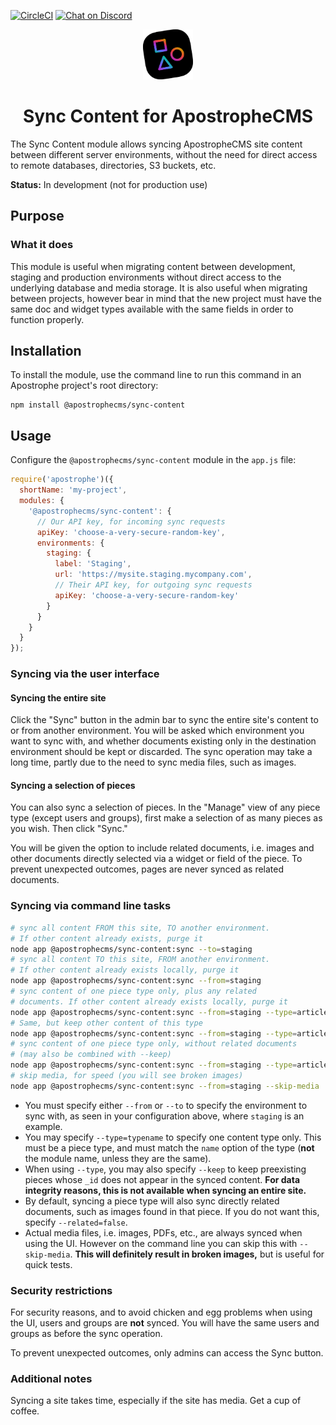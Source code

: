[![CircleCI](https://circleci.com/gh/apostrophecms/sync-content/tree/master.svg?style=svg)](https://circleci.com/gh/apostrophecms/sync-content/tree/master)
[![Chat on Discord](https://img.shields.io/discord/517772094482677790.svg)](https://chat.apostrophecms.org)

<p align="center">
  <a href="https://github.com/apostrophecms/apostrophe">
    <!-- TODO:  -->
    <img src="https://raw.githubusercontent.com/apostrophecms/apostrophe/main/logo.svg" alt="ApostropheCMS logo" width="80" height="80">
  </a>

  <h1 align="center">Sync Content for ApostropheCMS</h1>
</p>

The Sync Content module allows syncing ApostropheCMS site content between different server environments, without the need for direct access to remote databases, directories, S3 buckets, etc.

**Status:** In development (not for production use)

## Purpose

### What it does

This module is useful when migrating content between development, staging and production environments without direct access to the underlying database and media storage. It is also useful when migrating between projects, however bear in mind that the new project must have the same doc and widget types available with the same fields in order to function properly.

## Installation

To install the module, use the command line to run this command in an Apostrophe project's root directory:

```
npm install @apostrophecms/sync-content
```

## Usage

Configure the `@apostrophecms/sync-content` module in the `app.js` file:

```javascript
require('apostrophe')({
  shortName: 'my-project',
  modules: {
    '@apostrophecms/sync-content': {
      // Our API key, for incoming sync requests
      apiKey: 'choose-a-very-secure-random-key',
      environments: {
        staging: {
          label: 'Staging',
          url: 'https://mysite.staging.mycompany.com',
          // Their API key, for outgoing sync requests
          apiKey: 'choose-a-very-secure-random-key'  
        }
      }
    }
  }
});
```

### Syncing via the user interface

#### Syncing the entire site

Click the "Sync" button in the admin bar to sync the entire site's content to or from another environment. You will be asked which environment you want to sync with, and whether documents existing only in the destination environment should be kept or discarded. The sync operation may take a long time, partly due to the need to sync media files, such as images.

#### Syncing a selection of pieces

You can also sync a selection of pieces. In the "Manage" view of any piece type (except users and groups), first make a selection of as many pieces as you wish. Then click "Sync."

You will be given the option to include related documents, i.e. images and other documents directly selected via a widget or field of the piece. To prevent unexpected outcomes, pages are never synced as related documents.

### Syncing via command line tasks

```bash
# sync all content FROM this site, TO another environment.
# If other content already exists, purge it
node app @apostrophecms/sync-content:sync --to=staging
# sync all content TO this site, FROM another environment.
# If other content already exists locally, purge it
node app @apostrophecms/sync-content:sync --from=staging
# sync content of one piece type only, plus any related
# documents. If other content already exists locally, purge it
node app @apostrophecms/sync-content:sync --from=staging --type=article
# Same, but keep other content of this type
node app @apostrophecms/sync-content:sync --from=staging --type=article --keep
# sync content of one piece type only, without related documents
# (may also be combined with --keep)
node app @apostrophecms/sync-content:sync --from=staging --type=article --related=false
# skip media, for speed (you will see broken images)
node app @apostrophecms/sync-content:sync --from=staging --skip-media
```

* You must specify either `--from` or `--to` to specify the environment to sync with, as seen in your configuration above, where `staging` is an example.
* You may specify `--type=typename` to specify one content type only. This must be a piece type, and must match the `name` option of the type (**not** the module name, unless they are the same).
* When using `--type`, you may also specify `--keep` to keep preexisting pieces whose `_id` does not appear in the synced content. **For data integrity reasons, this is not available when syncing an entire site.**
* By default, syncing a piece type will also sync directly related documents, such as images found in that piece. If you do not want this, specify `--related=false`.
* Actual media files, i.e. images, PDFs, etc., are always synced when using the UI. However on the command line you can skip this with `--skip-media`. **This will definitely result in broken images,** but is useful for quick tests.

### Security restrictions

For security reasons, and to avoid chicken and egg problems when using the UI, users and groups are **not** synced. You will have the same users and groups as before the sync operation.

To prevent unexpected outcomes, only admins can access the Sync button.

### Additional notes

Syncing a site takes time, especially if the site has media. Get a cup of coffee.
